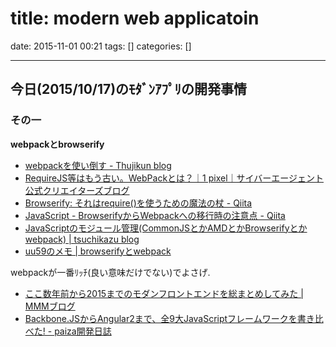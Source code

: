 title: modern web applicatoin
==========
date: 2015-11-01 00:21
tags: []
categories: []
- - -


## 今日(2015/10/17)のﾓﾀﾞﾝｱﾌﾟﾘの開発事情

### その一
__webpackとbrowserify__
- [webpackを使い倒す - Thujikun blog](http://thujikun.github.io/blog/2014/12/07/webpack/)
- [RequireJS等はもう古い。WebPackとは？｜1 pixel｜サイバーエージェント公式クリエイターズブログ](http://ameblo.jp/ca-1pixel/entry-11884453208.html)
- [Browserify: それはrequire()を使うための魔法の杖 - Qiita](http://qiita.com/cognitom/items/4c63969b5085c90639d4)
- [JavaScript - BrowserifyからWebpackへの移行時の注意点 - Qiita](http://qiita.com/derui@github/items/5233b4ef8fbde1e80d33)
- [JavaScriptのモジュール管理(CommonJSとかAMDとかBrowserifyとかwebpack) | tsuchikazu blog](http://tsuchikazu.net/javascript-module/)
- [uu59のメモ | browserifyとwebpack](http://blog.uu59.org/2015-01-03-browerify-webpack.html)

webpackが一番ﾘｯﾁ(良い意味だけでない)でよさげ.

- [ここ数年前から2015までのモダンフロントエンドを総まとめしてみた | MMMブログ](http://blog.mmmcorp.co.jp/blog/2015/05/21/frontrend/)
- [Backbone.JSからAngular2まで、全9大JavaScriptフレームワークを書き比べた! - paiza開発日誌](http://paiza.hatenablog.com/entry/2015/03/11/Backbone_JS%E3%81%8B%E3%82%89Angular2%E3%81%BE%E3%81%A7%E3%80%81%E5%85%A89%E5%A4%A7JavaScript%E3%83%95%E3%83%AC%E3%83%BC%E3%83%A0%E3%83%AF%E3%83%BC%E3%82%AF%E3%82%92%E6%9B%B8%E3%81%8D%E6%AF%94%E3%81%B9)

